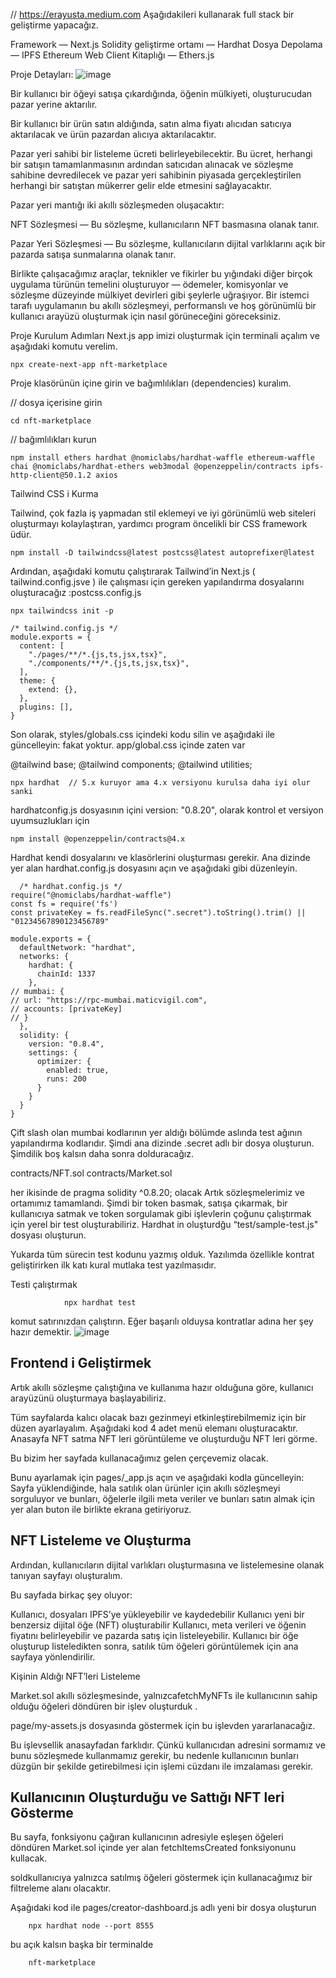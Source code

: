 // https://erayusta.medium.com
Aşağıdakileri kullanarak full stack bir geliştirme yapacağız.

Framework — Next.js
Solidity geliştirme ortamı — Hardhat
Dosya Depolama — IPFS
Ethereum Web Client Kitaplığı — Ethers.js

Proje Detayları:
![image](https://github.com/Madmin27/contract_deploy/assets/94014225/810798ef-70e1-4aac-82b5-26f1c5222a75)

Bir kullanıcı bir öğeyi satışa çıkardığında, öğenin mülkiyeti, oluşturucudan pazar yerine aktarılır.

Bir kullanıcı bir ürün satın aldığında, satın alma fiyatı alıcıdan satıcıya aktarılacak ve ürün pazardan alıcıya aktarılacaktır.

Pazar yeri sahibi bir listeleme ücreti belirleyebilecektir. Bu ücret, herhangi bir satışın tamamlanmasının ardından satıcıdan alınacak ve sözleşme sahibine devredilecek ve pazar yeri sahibinin piyasada gerçekleştirilen herhangi bir satıştan mükerrer gelir elde etmesini sağlayacaktır.

Pazar yeri mantığı iki akıllı sözleşmeden oluşacaktır:

NFT Sözleşmesi — Bu sözleşme, kullanıcıların NFT basmasına olanak tanır.

Pazar Yeri Sözleşmesi — Bu sözleşme, kullanıcıların dijital varlıklarını açık bir pazarda satışa sunmalarına olanak tanır.

Birlikte çalışacağımız araçlar, teknikler ve fikirler bu yığındaki diğer birçok uygulama türünün temelini oluşturuyor — ödemeler, komisyonlar ve sözleşme düzeyinde mülkiyet devirleri gibi şeylerle uğraşıyor. Bir istemci tarafı uygulamanın bu akıllı sözleşmeyi, performanslı ve hoş görünümlü bir kullanıcı arayüzü oluşturmak için nasıl görüneceğini göreceksiniz.

Proje Kurulum Adımları
Next.js app imizi oluşturmak için terminali açalım ve aşağıdaki komutu verelim.

    npx create-next-app nft-marketplace

Proje klasörünün içine girin ve bağımlılıkları (dependencies) kuralım.

// dosya içerisine girin

    cd nft-marketplace
// bağımlılıkları kurun
  
    npm install ethers hardhat @nomiclabs/hardhat-waffle ethereum-waffle chai @nomiclabs/hardhat-ethers web3modal @openzeppelin/contracts ipfs-http-client@50.1.2 axios

Tailwind CSS i Kurma

Tailwind, çok fazla iş yapmadan stil eklemeyi ve iyi görünümlü web siteleri oluşturmayı kolaylaştıran, yardımcı program öncelikli bir CSS framework üdür.

    npm install -D tailwindcss@latest postcss@latest autoprefixer@latest
Ardından, aşağıdaki komutu çalıştırarak Tailwind’in Next.js ( tailwind.config.jsve ) ile çalışması için gereken yapılandırma dosyalarını oluşturacağız :postcss.config.js

    npx tailwindcss init -p

    /* tailwind.config.js */
    module.exports = {
      content: [
        "./pages/**/*.{js,ts,jsx,tsx}",
        "./components/**/*.{js,ts,jsx,tsx}",
      ],
      theme: {
        extend: {},
      },
      plugins: [],
    }
Son olarak, styles/globals.css içindeki kodu silin ve aşağıdaki ile güncelleyin: fakat yoktur. app/global.css içinde zaten var

@tailwind base;
@tailwind components;
@tailwind utilities;

    npx hardhat  // 5.x kuruyor ama 4.x versiyonu kurulsa daha iyi olur sanki
hardhatconfig.js dosyasının içini  version: "0.8.20", olarak kontrol et
versiyon uyumsuzlukları için 

    npm install @openzeppelin/contracts@4.x 
    
  Hardhat kendi dosyalarını ve klasörlerini oluşturması gerekir. Ana dizinde yer alan hardhat.config.js dosyasını açın ve aşağıdaki gibi düzenleyin.

      /* hardhat.config.js */
    require("@nomiclabs/hardhat-waffle")
    const fs = require('fs')
    const privateKey = fs.readFileSync(".secret").toString().trim() || "01234567890123456789"
    
    module.exports = {
      defaultNetwork: "hardhat",
      networks: {
        hardhat: {
          chainId: 1337
        },
    // mumbai: {
    // url: "https://rpc-mumbai.maticvigil.com",
    // accounts: [privateKey]
    // }
      },
      solidity: {
        version: "0.8.4",
        settings: {
          optimizer: {
            enabled: true,
            runs: 200
          }
        }
      }
    }

Çift slash olan mumbai kodlarının yer aldığı bölümde aslında test ağının yapılandırma kodlarıdır. Şimdi ana dizinde .secret adlı bir dosya oluşturun. Şimdilik boş kalsın daha sonra dolduracağız.

contracts/NFT.sol 
contracts/Market.sol 

her ikisinde de pragma solidity ^0.8.20; olacak
Artık sözleşmelerimiz ve ortamımız tamamlandı. Şimdi bir token basmak, satışa çıkarmak, bir kullanıcıya satmak ve token sorgulamak gibi işlevlerin çoğunu çalıştırmak için yerel bir test oluşturabiliriz. Hardhat in oluşturdğu “test/sample-test.js" dosyası oluşturun.

Yukarda tüm sürecin test kodunu yazmış olduk. Yazılımda özellikle kontrat geliştirirken ilk katı kural mutlaka test yazılmasıdır.

Testi çalıştırmak 
                
                npx hardhat test 
komut satırınızdan çalıştırın. Eğer başarılı olduysa kontratlar adına her şey hazır demektir.
![image](https://github.com/Madmin27/contract_deploy/assets/94014225/9308ee50-4cbb-4670-b135-83b20e118690)

## Frontend i Geliştirmek
Artık akıllı sözleşme çalıştığına ve kullanıma hazır olduğuna göre, kullanıcı arayüzünü oluşturmaya başlayabiliriz.

Tüm sayfalarda kalıcı olacak bazı gezinmeyi etkinleştirebilmemiz için bir düzen ayarlayalım. Aşağıdaki kod 4 adet menü elemanı oluşturacaktır. 
Anasayfa
NFT satma
NFT leri görüntüleme ve 
oluşturduğu NFT leri görme. 

Bu bizim her sayfada kullanacağımız gelen çerçevemiz olacak.

Bunu ayarlamak için pages/_app.js açın ve aşağıdaki kodla güncelleyin:
Sayfa yüklendiğinde, hala satılık olan ürünler için akıllı sözleşmeyi sorguluyor ve bunları, öğelerle ilgili meta veriler ve bunları satın almak için yer alan buton ile birlikte ekrana getiriyoruz.

## NFT Listeleme ve Oluşturma

Ardından, kullanıcıların dijital varlıkları oluşturmasına ve listelemesine olanak tanıyan sayfayı oluşturalım.

Bu sayfada birkaç şey oluyor:

Kullanıcı, dosyaları IPFS’ye yükleyebilir ve kaydedebilir
Kullanıcı yeni bir benzersiz dijital öğe (NFT) oluşturabilir
Kullanıcı, meta verileri ve öğenin fiyatını belirleyebilir ve pazarda satış için listeleyebilir.
Kullanıcı bir öğe oluşturup listeledikten sonra, satılık tüm öğeleri görüntülemek için ana sayfaya yönlendirilir.

Kişinin Aldığı NFT’leri Listeleme

Market.sol akıllı sözleşmesinde, yalnızcafetchMyNFTs ile kullanıcının sahip olduğu öğeleri döndüren bir işlev oluşturduk .

page/my-assets.js dosyasında göstermek için bu işlevden yararlanacağız.

Bu işlevsellik anasayfadan farklıdır. Çünkü kullanıcıdan adresini sormamız ve bunu sözleşmede kullanmamız gerekir, bu nedenle kullanıcının bunları düzgün bir şekilde getirebilmesi için işlemi cüzdanı ile imzalaması gerekir.

## Kullanıcının Oluşturduğu ve Sattığı NFT leri Gösterme

Bu sayfa, fonksiyonu çağıran kullanıcının adresiyle eşleşen öğeleri döndüren Market.sol içinde yer alan fetchItemsCreated fonksiyonunu kullacak.

soldkullanıcıya yalnızca satılmış öğeleri göstermek için kullanacağımız bir filtreleme alanı olacaktır.

Aşağıdaki kod ile pages/creator-dashboard.js adlı yeni bir dosya oluşturun

        npx hardhat node --port 8555
bu açık kalsın başka bir terminalde

        nft-marketplace


        
